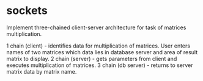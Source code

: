 # sockets
Implement three-chained client-server architecture for task of matrices multiplication. 

1 chain (client) - identifies data for multiplication of matrices. User enters names of two matrices which data lies in database server and area of result matrix to display.
2 chain (server) - gets parameters from client and executes multiplication of matrices.
3 chain (db server) - returns to server matrix data by matrix name.
